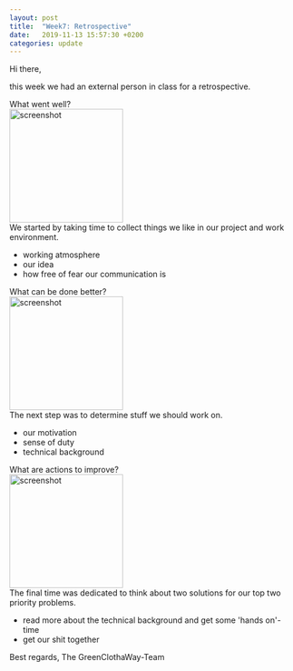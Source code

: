 ```yaml
---
layout: post
title:  "Week7: Retrospective"
date:   2019-11-13 15:57:30 +0200
categories: update
---
```


Hi there,

this week we had an external person in class for a retrospective.

What went well?
<br>
<img src="https://raw.githubusercontent.com/GreenClothaWay/Website/master/doc/screenshots/what_went_well.jpeg" alt="screenshot" width="200"/>
<br>
We started by taking time to collect things we like in our project and work environment.
- working atmosphere
- our idea
- how free of fear our communication is

What can be done better?
<br>
<img src="https://raw.githubusercontent.com/GreenClothaWay/Website/master/doc/screenshots/what_can_be_done_better.jpeg" alt="screenshot" width="200"/>
<br>
The next step was to determine stuff we should work on.
- our motivation
- sense of duty
- technical background

What are actions to improve?
<br>
<img src="https://raw.githubusercontent.com/GreenClothaWay/Website/master/doc/screenshots/actions_to_improve.jpeg" alt="screenshot" width="200"/>
<br>
The final time was dedicated to think about two solutions for our top two priority problems.
- read more about the technical background and get some 'hands on'-time
- get our shit together

Best regards,
The GreenClothaWay-Team
